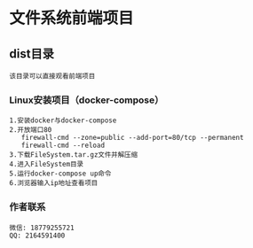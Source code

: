 # 文件系统前端项目

## dist目录
```
该目录可以直接观看前端项目
```

### Linux安装项目（docker-compose）
```
1.安装docker与docker-compose
2.开放端口80
   firewall-cmd --zone=public --add-port=80/tcp --permanent
   firewall-cmd --reload
3.下载FileSystem.tar.gz文件并解压缩
4.进入FileSystem目录
5.运行docker-compose up命令
6.浏览器输入ip地址查看项目
```

### 作者联系

```
微信: 18779255721
QQ: 2164591400
```

